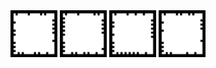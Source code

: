 <img src="img/frameMarker_002.png" width="75">

<img src="img/frameMarker_007.png" width="75">

<img src="img/frameMarker_014.png" width="75">

<img src="img/frameMarker_018.png" width="75">
